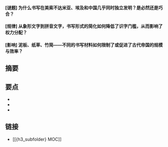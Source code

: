 #### [谜题] 为什么书写在美索不达米亚、埃及和中国几乎同时独立发明？是必然还是巧合？


#### [规律] 从象形文字到拼音文字，书写形式的简化如何降低了识字门槛，从而影响了权力分配？


#### [影响] 泥板、纸草、竹简——不同的书写材料如何限制了或促进了古代帝国的规模与效率？


## 摘要


## 要点

- 
- 
- 

## 链接

- [[{h3_subfolder} MOC]]
